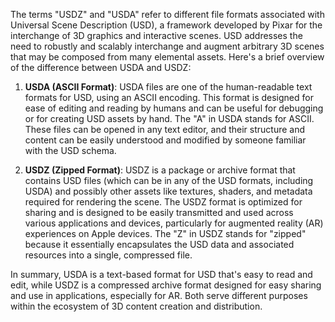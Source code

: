 
The terms "USDZ" and "USDA" refer to different file formats associated with Universal Scene Description (USD), a framework developed by Pixar for the interchange of 3D graphics and interactive scenes. USD addresses the need to robustly and scalably interchange and augment arbitrary 3D scenes that may be composed from many elemental assets. Here's a brief overview of the difference between USDA and USDZ:

1. **USDA (ASCII Format)**: USDA files are one of the human-readable text formats for USD, using an ASCII encoding. This format is designed for ease of editing and reading by humans and can be useful for debugging or for creating USD assets by hand. The "A" in USDA stands for ASCII. These files can be opened in any text editor, and their structure and content can be easily understood and modified by someone familiar with the USD schema.
    
2. **USDZ (Zipped Format)**: USDZ is a package or archive format that contains USD files (which can be in any of the USD formats, including USDA) and possibly other assets like textures, shaders, and metadata required for rendering the scene. The USDZ format is optimized for sharing and is designed to be easily transmitted and used across various applications and devices, particularly for augmented reality (AR) experiences on Apple devices. The "Z" in USDZ stands for "zipped" because it essentially encapsulates the USD data and associated resources into a single, compressed file.
    

In summary, USDA is a text-based format for USD that's easy to read and edit, while USDZ is a compressed archive format designed for easy sharing and use in applications, especially for AR. Both serve different purposes within the ecosystem of 3D content creation and distribution.



